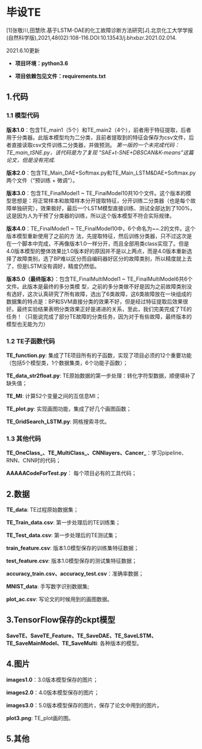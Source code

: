 # 毕设TE

[1]张敬川,田慧欣.基于LSTM-DAE的化工故障诊断方法研究[J].北京化工大学学报(自然科学版),2021,48(02):108-116.DOI:10.13543/j.bhxbzr.2021.02.014.

2021.6.10更新

+ **项目环境：python3.6**

+ **项目依赖包见文件：requirements.txt**

## 1.代码
### 1.1 模型代码
**版本1.0**：包含TE_main1（5个）和TE_main2（4个），前者用于特征提取，后者用于分类器。此版本模型均为二分类，且前者提取到的特征会保存为csv文件，后者直接读取csv文件训练二分类器，并做预测。
*第一版的一个未完成代码：TE_main_tSNE.py，该代码是为了复现 “SAE+t-SNE+DBSCAN&K-means”这篇论文，但是没有完成.*

**版本2.0**：包含TE_Main_DAE+Softmax.py和TE_Main_LSTM&DAE+Softmax.py两个文件（“预训练 + 微调”）。

**版本3.0**：包含TE_FinalModel1 ~ TE_FinalModel10共10个文件。这个版本的模型思想是：将正常样本和故障样本分开提取特征，分开训练二分类器（也是每个故障单独研究），效果极好，最后一个LSTM模型直接训练、测试全部达到了100%，这是因为人为干预了分类器的训练，所以这个版本模型不符合实际规律。

**版本4.0**：TE_FinalModel1 ~ TE_FinalModel10中，6个命名为~~.2的文件。这个版本模型重新使用了之前的方
法，先提取特征，然后训练分类器，只不过这次是在一个脚本中完成，不再像版本1.0一样分开，而且全部用类class实现了。但是4.0版本模型的整体效果比1.0版本好的原因并不是以上两点，而是4.0版本重新选择了故障类别，选了BP难以区分而自编码器好区分的故障类别，所以精度就上去了，但是LSTM没有调好，精度仍然低。

**版本5.0（最终版本）**：包含TE_FinalMultiModel1 ~ TE_FinalMultiModel6共6个文件。此版本是最终的多分类模
型，之前的多分类做不好是因为之前故障类别没有选好，这次认真研究了所有故障，选出了6类故障，这6类故障放在一块组成的数据集的特点是：BP和SVM直接分类的效果不好，但是经过特征提取后效果很好。最终实验结果表明分类效果正好是递进的关系，至此，我们完美完成了TE的任务！（只能说完成了部分TE故障的分类任务，因为对于有些故障，最终版本的模型也无能为力）

### 1.2 TE子函数代码
**TE_function.py**: 集成了TE项目所有的子函数，实现了项目必须的12个重要功能（包括5个模型类，1个数据集类，6个功能子函数）；

**TE_data_str2float.py**: TE原始数据的第一步处理：转化字符型数据，顺便填补了缺失值；

**TE_MI**: 计算52个变量之间的互信息MI；

**TE_plot.py**: 实现画图功能，集成了好几个画图函数；

**TE_GridSearch_LSTM.py**: 网格搜索寻优。

### 1.3 其他代码
**TE_OneClass_、TE_MultiClass_、CNNlayers、Cancer_**：学习pipeline、RNN、CNN时的代码；

**AAAAACodeForTest.py**： 每个项目必有的工具代码；


## 2.数据
**TE_data**: TE过程原始数据集；

**TE_Train_data.csv**: 第一步处理后的TE训练集；

**TE_Test_data.csv**: 第一步处理后的TE测试集；

**train_feature.csv**: 版本1.0模型保存的训练集特征数据；

**test_feature.csv**: 版本1.0模型保存的测试集特征数据；

**accuracy_train.csv、accuracy_test.csv**：准确率数据；

**MNIST_data**: 手写数字识别数据集;

**plot_ac.csv**: 写论文的时候用到的画图数据。

## 3.TensorFlow保存的ckpt模型
**SaveTE、SaveTE_Feature、TE_SaveDAE、TE_SaveLSTM、TE_SaveMainModel、TE_SaveMulti**: 各种版本的模型。

## 4.图片
**images1.0**：3.0版本模型保存的图片；

**images2.0**：4.0版本模型保存的图片；

**images3.0**：5.0版本模型保存的图片，保存了论文中用到的图片。

**plot3.png**: TE_plot画的图。

## 5.其他




















